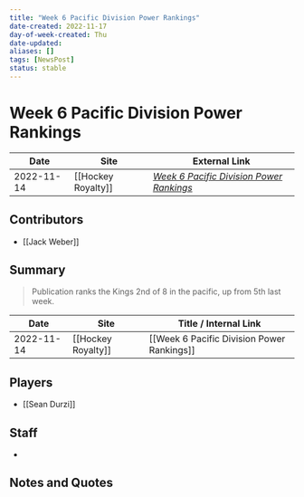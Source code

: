 ```yaml
---
title: "Week 6 Pacific Division Power Rankings"
date-created: 2022-11-17
day-of-week-created: Thu
date-updated: 
aliases: []
tags: [NewsPost]
status: stable
---
```


# Week 6 Pacific Division Power Rankings

| Date       | Site               | External Link                                                                                                            |
| ---------- | ------------------ | ------------------------------------------------------------------------------------------------------------------------ |
| 2022-11-14 | [[Hockey Royalty]] | [*Week 6 Pacific Division Power Rankings*](https://hockeyroyalty.com/2022/11/14/week-6-pacific-division-power-rankings/) |

## Contributors
- [[Jack Weber]]

## Summary
> Publication ranks the Kings 2nd of 8 in the pacific, up from 5th last week.

| Date       | Site               | Title / Internal Link                      |
| ---------- | ------------------ | ------------------------------------------ |
| 2022-11-14 | [[Hockey Royalty]] | [[Week 6 Pacific Division Power Rankings]] |

## Players
- [[Sean Durzi]]

## Staff
- 

## Notes and Quotes
> 

